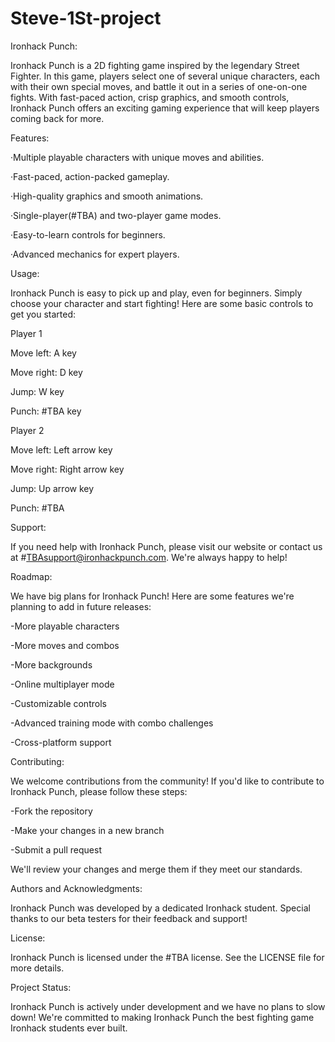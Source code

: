 # Steve-1St-project

Ironhack Punch:

Ironhack Punch is a 2D fighting game inspired by the legendary Street Fighter. In this game, players select one of several unique characters, each with their own special moves, and battle it out in a series of one-on-one fights. With fast-paced action, crisp graphics, and smooth controls, Ironhack Punch offers an exciting gaming experience that will keep players coming back for more.




Features:

·Multiple playable characters with unique moves and abilities.

·Fast-paced, action-packed gameplay.

·High-quality graphics and smooth animations.

·Single-player(#TBA) and two-player game modes.

·Easy-to-learn controls for beginners.

·Advanced mechanics for expert players.




Usage:

Ironhack Punch is easy to pick up and play, even for beginners. Simply choose your character and start fighting! Here are some basic controls to get you started:

Player 1

Move left: A key

Move right: D key

Jump: W key

Punch: #TBA key



Player 2

Move left: Left arrow key

Move right: Right arrow key

Jump: Up arrow key

Punch: #TBA





Support:

If you need help with Ironhack Punch, please visit our website or contact us at #TBAsupport@ironhackpunch.com. We're always happy to help!


Roadmap:

We have big plans for Ironhack Punch! Here are some features we're planning to add in future releases:

-More playable characters

-More moves and combos

-More backgrounds

-Online multiplayer mode

-Customizable controls

-Advanced training mode with combo challenges

-Cross-platform support




Contributing:

We welcome contributions from the community! If you'd like to contribute to Ironhack Punch, please follow these steps:

-Fork the repository

-Make your changes in a new branch

-Submit a pull request


We'll review your changes and merge them if they meet our standards.




Authors and Acknowledgments:

Ironhack Punch was developed by a dedicated Ironhack student. Special thanks to our beta testers for their feedback and support!




License:

Ironhack Punch is licensed under the #TBA license. See the LICENSE file for more details.




Project Status:

Ironhack Punch is actively under development and we have no plans to slow down! We're committed to making Ironhack Punch the best fighting game Ironhack students ever built.

